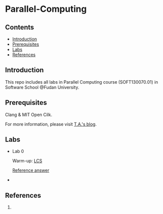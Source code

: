 # Parallel-Computing
##  Contents

* [Introduction](#introduction)
* [Prerequisites](#prerequisites)
* [Labs](#labs)
* [References](#references)



## Introduction

This repo includes all labs in Parallel Computing course (SOFT130070.01) in Software School @Fudan University.




## Prerequisites

Clang & MIT Open Cilk.

For more information, please visit [T.A.'s blog](https://www.yuque.com/u22299940/kvfq2y/lu78ke).



## Labs

- Lab 0

  Warm-up: [LCS](https://www.yuque.com/u22299940/kvfq2y/zuqkcm)

  [Reference answer](https://www.yuque.com/docs/share/0e72e2b9-4f7c-4084-9071-a696bd1c1f3d)

- 



## References

1. 

